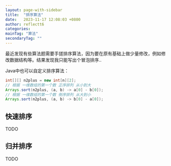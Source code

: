 ```yaml
---
layout: page-with-sidebar
title:  "排序算法"
date:   2023-11-17 12:08:03 +0800
author: reflectt6
categories: 
mainTag: "算法"
secondaryTag: ""
---
```


最近发现有些算法题需要手搓排序算法，因为要在原有基础上做少量修改，例如修改数据结构等。结果发现我只能写出个冒泡排序..

Java中也可以自定义排序算法：

```java
int[][] n2plus = new int[n][2];
// 根据 一维数组的第一个数 正序排列 从小到大
Arrays.sort(n2plus, (a, b) -> a[0] - b[0]);
// 根据 一维数组的第一个数 倒序排列 从大到小
Arrays.sort(n2plus, (a, b) -> b[0] - a[0]);

```



## 快速排序

TODO



## 归并排序

TODO














